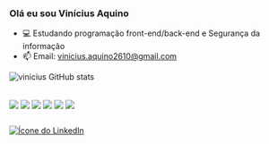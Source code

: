 ### Olá eu sou Vinícius Aquino 

- 💻 Estudando programação front-end/back-end e Segurança da informação
- 📫 Email: vinicius.aquino2610@gmail.com

![vinicius GitHub stats](https://github-readme-stats.vercel.app/api?username=viniciusaqmelo&show_icons=true&theme=transparent)


<div style="display: inline_block"><br>
   <img align="center"  src="https://img.shields.io/badge/HTML5-E34F26?style=for-the-badge&logo=html5&logoColor=white">
  <img align="center"  src="https://img.shields.io/badge/CSS3-1572B6?style=for-the-badge&logo=css3&logoColor=white">
  <img align="center"  src="https://img.shields.io/badge/Java-ED8B00?style=for-the-badge&logo=openjdk&logoColor=white">
  <img align="center"  src="https://img.shields.io/badge/C-00599C?style=for-the-badge&logo=c&logoColor=white">
  <img align="center"  src="https://img.shields.io/badge/Python-3776AB?style=for-the-badge&logo=python&logoColor=white">
  <img align="center"  src="https://img.shields.io/badge/Linux-FCC624?style=for-the-badge&logo=linux&logoColor=black">
</div>


##

<div>
  <a href="https://www.linkedin.com/in/seu-perfil" target='_blank'>
    <img src="https://img.shields.io/badge/LinkedIn-0077B5?style=for-the-badge&logo=linkedin&logoColor=white" alt="Ícone do LinkedIn">
  </a>
</div>


